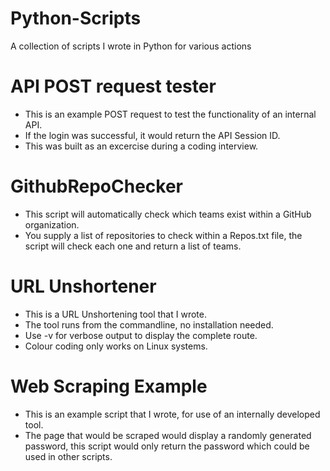 # Python-Scripts
A collection of scripts I wrote in Python for various actions


# API POST request tester
- This is an example POST request to test the functionality of an internal API.
- If the login was successful, it would return the API Session ID.
- This was built as an excercise during a coding interview.



# GithubRepoChecker
- This script will automatically check which teams exist within a GitHub organization.
- You supply a list of repositories to check within a Repos.txt file, the script will check each one and return a list of teams.



# URL Unshortener
- This is a URL Unshortening tool that I wrote.
- The tool runs from the commandline, no installation needed.
- Use -v for verbose output to display the complete route.
- Colour coding only works on Linux systems.



# Web Scraping Example
- This is an example script that I wrote, for use of an internally developed tool.
- The page that would be scraped would display a randomly generated password, this script would only return the password which could be used in other scripts.
